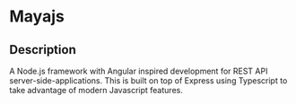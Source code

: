 # Mayajs

## Description
A Node.js framework with Angular inspired development for REST API server-side-applications. This is built on top of Express using Typescript to take advantage of modern Javascript features.

